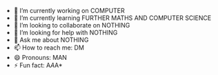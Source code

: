 
- 🔭 I’m currently working on COMPUTER  
- 🌱 I’m currently learning FURTHER MATHS AND COMPUTER SCIENCE
- 👯 I’m looking to collaborate on NOTHING
- 🤔 I’m looking for help with NOTHING
- 💬 Ask me about NOTHING
- 📫 How to reach me: DM
- 😄 Pronouns: MAN
- ⚡ Fun fact: A*A*A*
